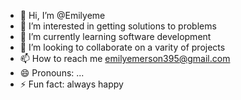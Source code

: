 - 👋 Hi, I’m @Emilyeme
- 👀 I’m interested in getting solutions to problems
- 🌱 I’m currently learning  software development
- 💞️ I’m looking to collaborate on a varity of projects
- 📫 How to reach me  emilyemerson395@gmail.com
- 😄 Pronouns: ...
- ⚡ Fun fact: always happy

<!---
Emilyeme/Emilyeme is a ✨ special ✨ repository because its `README.md` (this file) appears on your GitHub profile.
You can click the Preview link to take a look at your changes.
--->
